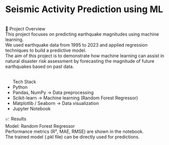 # Seismic Activity Prediction using ML
<br>
📌 Project Overview<br>
This project focuses on predicting earthquake magnitudes using machine learning.
<br>
We used earthquake data from 1995 to 2023 and applied regression techniques to build a predictive model.
<br>
The aim of this project is to demonstrate how machine learning can assist in natural disaster risk assessment by forecasting the magnitude of future earthquakes based on past data.
<br><br>
<ul>
Tech Stack

<li>Python</li>
<li>Pandas, NumPy → Data preprocessing</li>
<li>Scikit-learn → Machine learning (Random Forest Regressor)</li>
<li>Matplotlib / Seaborn → Data visualization</li>
<li>Jupyter Notebook</li>
</ul>

📈 Results
<br>
Model: Random Forest Regressor
<br>
Performance metrics (R², MAE, RMSE) are shown in the notebook.
<br>
The trained model (.pkl file) can be directly used for predictions.